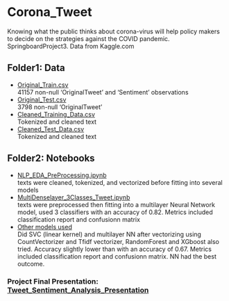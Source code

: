 # Corona_Tweet
Knowing what the public thinks about corona-virus will help policy makers to decide on the strategies against the COVID pandemic. <br>
SpringboardProject3. Data from Kaggle.com 

## Folder1: Data
<ul>
<li><a href="https://github.com/mengyanl/Corona_Tweet/blob/main/Data/Corona_NLP_train.csv" >Original_Train.csv</a></li> 41157 non-null ‘OriginalTweet’ and ‘Sentiment’ observations
<li><a href="https://github.com/mengyanl/Corona_Tweet/blob/main/Data/Corona_NLP_test.csv" >Original_Test.csv</a></li> 3798 non-null ‘OriginalTweet’
<li><a href="https://github.com/mengyanl/Corona_Tweet/blob/main/Data/ProcessedTweets" >Cleaned_Training_Data.csv</a></li> Tokenized and cleaned text
<li><a href="https://github.com/mengyanl/Corona_Tweet/blob/main/Data/ProcessedTestData" >Cleaned_Test_Data.csv</a></li> Tokenized and cleaned text
</ul>

## Folder2: Notebooks
<ul>
<li><a href="https://github.com/mengyanl/Corona_Tweet/blob/main/Notebooks/NLP_EDA_PreProcessing.ipynb" >
NLP_EDA_PreProcessing.ipynb </a></li> texts were cleaned, tokenized, and vectorized before fitting into several models 
<li><a href="https://github.com/mengyanl/Corona_Tweet/blob/main/Notebooks/MultiDenselayer_3Classes_Tweet.ipynb" >
MultiDenselayer_3Classes_Tweet.ipynb </a></li> texts were preprocessed then fitting into a multilayer Neural Network model, used 3 classifiers with an accuracy of 0.82. Metrics included classification report and confusionn matrix
<li><a href="https://github.com/mengyanl/Corona_Tweet/tree/main/Notebooks/Other_Fitted_Models" > 
Other models used </a></li> Did SVC (linear kernel) and multilayer NN after vectorizing using CountVectorizer and Tfidf vectorizer, RandomForest and XGboost also tried. Accuracy slightly lower than  with an accuracy of 0.67. Metrics included classification report and confusionn matrix. NN had the best outcome.
</ul>

### Project Final Presentation: <a href="https://github.com/mengyanl/Corona_Tweet/blob/main/Presentation_Tweet_interview.pptx" >Tweet_Sentiment_Analysis_Presentation  </a>
